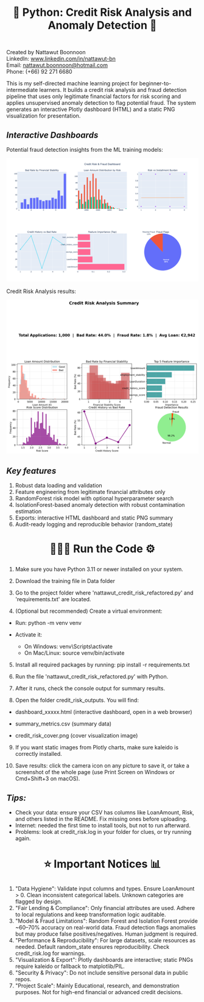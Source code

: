 # <p align="center">🏦 Python: Credit Risk Analysis and Anomaly Detection 🔎<p/>
<br>Created by Nattawut Boonnoon<br/>
LinkedIn: www.linkedin.com/in/nattawut-bn
<br>Email: nattawut.boonnoon@hotmail.com<br/>
Phone: (+66) 92 271 6680

This is my self-directed machine learning project for beginner-to-intermediate learners. It builds a credit risk analysis and fraud detection pipeline that uses only legitimate financial factors for risk scoring and applies unsupervised anomaly detection to flag potential fraud. The system generates an interactive Plotly dashboard (HTML) and a static PNG visualization for presentation.

***Interactive Dashboards***
-
Potential fraud detection insights from the ML training models: <p><p/>
![Fraud Detection Summary Demo](Screenshot_Dashboard.png)

<p><p/>

Credit Risk Analysis results: <p><p/>
![Fraud Detection Summary Demo2](Screenshot_Dashboard2.png)

***Key features***
-
1. Robust data loading and validation
2. Feature engineering from legitimate financial attributes only
3. RandomForest risk model with optional hyperparameter search
4. IsolationForest-based anomaly detection with robust contamination estimation
5. Exports: interactive HTML dashboard and static PNG summary
6. Audit-ready logging and reproducible behavior (random_state)

# <p align="center">👩🏻‍💻 Run the Code ⚙️<p/>
1. Make sure you have Python 3.11 or newer installed on your system.

2. Download the training file in Data folder

3. Go to the project folder where 'nattawut_credit_risk_refactored.py' and 'requirements.txt' are located.

4. (Optional but recommended) Create a virtual environment:

- Run: python -m venv venv

- Activate it:

  - On Windows: venv\Scripts\activate
  - On Mac/Linux: source venv/bin/activate

5. Install all required packages by running: pip install -r requirements.txt

6. Run the file 'nattawut_credit_risk_refactored.py' with Python.

7. After it runs, check the console output for summary results.

8. Open the folder credit_risk_outputs. You will find:

- dashboard_xxxxx.html (interactive dashboard, open in a web browser)

- summary_metrics.csv (summary data)

- credit_risk_cover.png (cover visualization image)

9. If you want static images from Plotly charts, make sure kaleido is correctly installed. <p><p/>

10. Save results: click the camera icon on any picture to save it, or take a screenshot of the whole page (use Print Screen on Windows or Cmd+Shift+3 on macOS).

***Tips:***
-
- Check your data: ensure your CSV has columns like LoanAmount, Risk, and others listed in the README. Fix missing ones before uploading.
- Internet: needed the first time to install tools, but not to run afterward.
- Problems: look at credit_risk.log in your folder for clues, or try running again.

# <p align="center">⭐ Important Notices 📊<p/>
1. "Data Hygiene": Validate input columns and types. Ensure LoanAmount > 0. Clean inconsistent categorical labels. Unknown categories are flagged by design.
2. "Fair Lending & Compliance": Only financial attributes are used. Adhere to local regulations and keep transformation logic auditable.
3. "Model & Fraud Limitations": Random Forest and Isolation Forest provide ~60–70% accuracy on real-world data. Fraud detection flags anomalies but may produce false positives/negatives. Human judgment is required.
4. "Performance & Reproducibility": For large datasets, scale resources as needed. Default random_state ensures reproducibility. Check credit_risk.log for warnings.
5. "Visualization & Export": Plotly dashboards are interactive; static PNGs require kaleido or fallback to matplotlib/PIL.
6. "Security & Privacy": Do not include sensitive personal data in public repos.
7. "Project Scale": Mainly Educational, research, and demonstration purposes. Not for high-end financial or advanced credit decisions.
